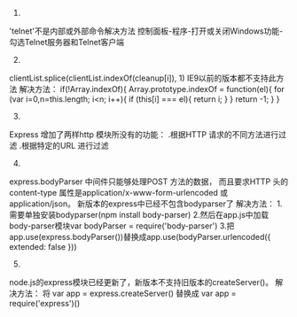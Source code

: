 1.
'telnet'不是内部或外部命令解决方法
控制面板-程序-打开或关闭Windows功能-勾选Telnet服务器和Telnet客户端

2.
clientList.splice(clientList.indexOf(cleanup[i]), 1)
IE9以前的版本都不支持此方法
解决方法：
if(!Array.indexOf){
  	Array.prototype.indexOf = function(el){
	 	for (var i=0,n=this.length; i<n; i++){
	 		if (this[i] === el){
	  			return i;
	 		}
	 	}
	 	return -1;
   	} 
}

3.
Express 增加了两样http 模块所没有的功能：
.根据HTTP 请求的不同方法进行过滤
.根据特定的URL 进行过滤

4.
express.bodyParser 中间件只能够处理POST 方法的数据，
而且要求HTTP 头的content-type 属性是application/x-www-form-urlencoded 或application/json。
新版本的express中已经不包含bodyparser了
解决方法：
1.需要单独安装bodyparser(npm install body-parser)
2.然后在app.js中加载body-parser模块var bodyParser = require('body-parser')
3.把app.use(express.bodyParser())替换成app.use(bodyParser.urlencoded({ extended: false }))

5.
node.js的express模块已经更新了，新版本不支持旧版本的createServer()。
解决方法：
将 var app = express.createServer()
替换成 var app = require('express')()